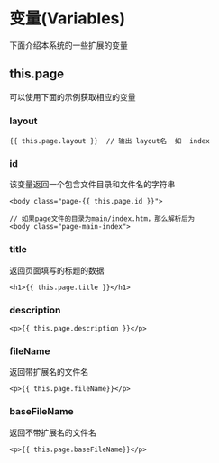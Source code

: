 # 变量\(Variables\)

下面介绍本系统的一些扩展的变量

## this.page

可以使用下面的示例获取相应的变量

### layout

```text
{{ this.page.layout }}  // 输出 layout名  如  index
```

### id

该变量返回一个包含文件目录和文件名的字符串

```markup
<body class="page-{{ this.page.id }}">

// 如果page文件的目录为main/index.htm，那么解析后为
<body class="page-main-index">
```

### title

返回页面填写的标题的数据

```text
<h1>{{ this.page.title }}</h1>
```

### description

```text
<p>{{ this.page.description }}</p>
```

### fileName

返回带扩展名的文件名

```text
<p>{{ this.page.fileName}}</p>
```

### baseFileName

返回不带扩展名的文件名

```text
<p>{{ this.page.baseFileName}}</p>
```

